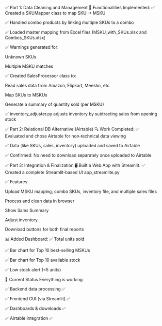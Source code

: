 ✅ Part 1: Data Cleaning and Management
🔧 Functionalities Implemented:
✅ Created a SKUMapper class to map SKU → MSKU

✅ Handled combo products by linking multiple SKUs to a combo

✅ Loaded master mapping from Excel files (MSKU_with_SKUs.xlsx and Combos_SKUs.xlsx)

✅ Warnings generated for:

Unknown SKUs

Multiple MSKU matches

✅ Created SalesProcessor class to:

Read sales data from Amazon, Flipkart, Meesho, etc.

Map SKUs to MSKUs

Generate a summary of quantity sold (per MSKU)

✅ inventory_adjuster.py adjusts inventory by subtracting sales from opening stock

✅ Part 2: Relational DB Alternative (Airtable)
🔍 Work Completed:
✅ Evaluated and chose Airtable for non-technical data viewing

✅ Data (like SKUs, sales, inventory) uploaded and saved to Airtable

✅ Confirmed: No need to download separately once uploaded to Airtable

✅ Part 3: Integration & Finalization
🖥️ Built a Web App with Streamlit:
✅ Created a complete Streamlit-based UI app_streamlite.py

✅ Features:

Upload MSKU mapping, combo SKUs, inventory file, and multiple sales files

Process and clean data in browser

Show Sales Summary

Adjust inventory

Download buttons for both final reports

📊 Added Dashboard:
✅ Total units sold

✅ Bar chart for Top 10 best-selling MSKUs

✅ Bar chart for Top 10 available stock

✅ Low stock alert (<5 units)

🔄 Current Status
Everything is working:

✅ Backend data processing ✅

✅ Frontend GUI (via Streamlit) ✅

✅ Dashboards & downloads ✅

✅ Airtable integration ✅

